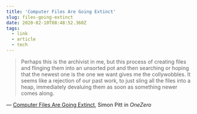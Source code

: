 ```yaml
---
title: 'Computer Files Are Going Extinct'
slug: files-going-extinct
date: 2020-02-10T08:48:52.360Z
tags:
  - link
  - article
  - tech
---
```


> Perhaps this is the archivist in me, but this process of creating files and flinging them into an unsorted pot and then searching or hoping that the newest one is the one we want gives me the collywobbles. It seems like a rejection of our past work, to just sling all the files into a heap, immediately devaluing them as soon as something newer comes along.

&mdash; [Computer Files Are Going Extinct](https://onezero.medium.com/the-death-of-the-computer-file-doc-43cb028c0506), Simon Pitt in _OneZero_